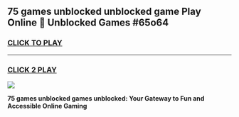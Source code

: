 
## 75 games unblocked unblocked game Play Online 👋 Unblocked Games #65o64
<h3>
<a href="https://premium.freeplayer.one?title=75_games_unblocked&ref=21F">CLICK TO PLAY</a></h3>
<hr>

<h3>
<a href="https://premium.freeplayer.one?title=75_games_unblocked&ref=21F">CLICK 2 PLAY</a>
  
</h3>

<a href="https://premium.freeplayer.one?title=75_games_unblocked&ref=21F/"><img src="https://clearcache.store/games.png"></a>


**75 games unblocked games unblocked: Your Gateway to Fun and Accessible Online Gaming**
